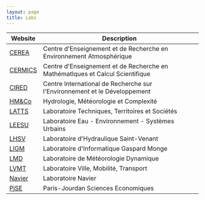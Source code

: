 ```yaml
---
layout: page
title: Labs
---
```


| Website                                  | Description                                                                   |
| ---------------------------------------- | ----------------------------------------------------------------------------- |
| [CEREA](https://www.cerea-lab.fr/)       | Centre d'Enseignement et de Recherche en Environnement Atmosphérique          |
| [CERMICS](https://cermics-lab.enpc.fr/)  | Centre d'Enseignement et de Recherche en MathématIques et Calcul Scientifique |
| [CIRED](http://www.centre-cired.fr/fr/)  | Centre International de Recherche sur l'Environnement et le Développement     |
| [HM&Co](https://hmco.enpc.fr)            | Hydrologie, Météorologie et Complexité                                        |
| [LATTS](https://latts.fr/)               | Laboratoire Techniques, Territoires et Sociétés                               |
| [LEESU](https://www.leesu.fr/)           | Laboratoire Eau - Environnement - Systèmes Urbains                            |
| [LHSV](https://www.saint-venant-lab.fr/) | Laboratoire d'Hydraulique Saint-Venant                                        |
| [LIGM](http://ligm.u-pem.fr/accueil/)    | Laboratoire d'Informatique Gaspard Monge                                      |
| [LMD](https://www.lmd.jussieu.fr/)       | Laboratoire de Météorologie Dynamique                                         |
| [LVMT](https://www.lvmt.fr/)             | Laboratoire Ville, Mobilité, Transport                                        |
| [Navier](https://navier-lab.fr/)         | Laboratoire Navier                                                            |
| [PjSE](http://www.pse.ens.fr/?lang=fr)   | Paris-Jourdan Sciences Economiques                                            |
